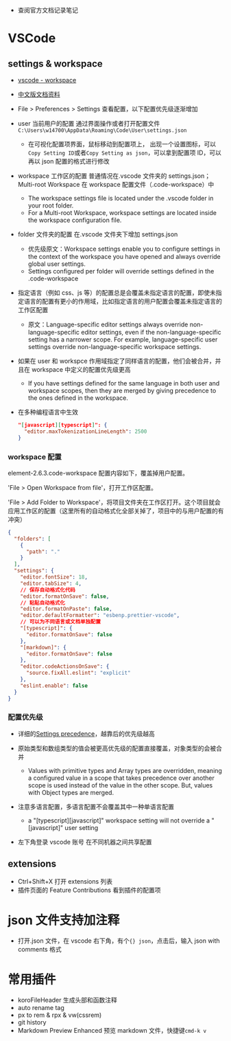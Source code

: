 - 查阅官方文档记录笔记

# VSCode

## settings & workspace

- [vscode - workspace](https://code.visualstudio.com/docs/editor/workspaces)
- [中文版文档资料](https://vscode.github.net.cn/docs/editor/workspaces)

- File > Preferences > Settings 查看配置，以下配置优先级逐渐增加
- user 当前用户的配置 通过界面操作或者打开配置文件`C:\Users\w14700\AppData\Roaming\Code\User\settings.json`
  - 在可视化配置项界面，鼠标移动到配置项上， 出现一个设置图标，可以`Copy Setting ID`或者`Copy Setting as json`，可以拿到配置项 ID，可以再以 json 配置的格式进行修改
- workspace 工作区的配置 普通情况在.vscode 文件夹的 settings.json；Multi-root Workspace 在 workspace 配置文件（<name>.code-workspace）中

  - The workspace settings file is located under the .vscode folder in your root folder.
  - For a Multi-root Workspace, workspace settings are located inside the workspace configuration file.

- folder 文件夹的配置 在.vscode 文件夹下增加 settings.json

  - 优先级原文：Workspace settings enable you to configure settings in the context of the workspace you have opened and always override global user settings.
  - Settings configured per folder will override settings defined in the .code-workspace

- 指定语言（例如 css、js 等）的配置总是会覆盖未指定语言的配置，即使未指定语言的配置有更小的作用域，比如指定语言的用户配置会覆盖未指定语言的工作区配置

  - 原文：Language-specific editor settings always override non-language-specific editor settings, even if the non-language-specific setting has a narrower scope. For example, language-specific user settings override non-language-specific workspace settings.

- 如果在 user 和 workspce 作用域指定了同样语言的配置，他们会被合并，并且在 workspace 中定义的配置优先级更高

  - If you have settings defined for the same language in both user and workspace scopes, then they are merged by giving precedence to the ones defined in the workspace.

- 在多种编程语言中生效
  ```json
  "[javascript][typescript]": {
    "editor.maxTokenizationLineLength": 2500
  }
  ```

### workspace 配置

element-2.6.3.code-workspace 配置内容如下，覆盖掉用户配置。

'File > Open Workspace from file'，打开工作区配置。

'File > Add Folder to Workspace'，将项目文件夹在工作区打开。这个项目就会应用工作区的配置（这里所有的自动格式化全部关掉了，项目中的与用户配置的有冲突）

```json
{
  "folders": [
    {
      "path": "."
    }
  ],
  "settings": {
    "editor.fontSize": 18,
    "editor.tabSize": 4,
    // 保存自动格式化代码
    "editor.formatOnSave": false,
    // 粘贴自动格式化
    "editor.formatOnPaste": false,
    "editor.defaultFormatter": "esbenp.prettier-vscode",
    // 可以为不同语言或文档单独配置
    "[typescript]": {
      "editor.formatOnSave": false
    },
    "[markdown]": {
      "editor.formatOnSave": false
    },
    "editor.codeActionsOnSave": {
      "source.fixAll.eslint": "explicit"
    },
    "eslint.enable": false
  }
}
```

### 配置优先级

- 详细的[Settings precedence](https://code.visualstudio.com/docs/getstarted/settings#_settings-precedence)，越靠后的优先级越高

- 原始类型和数组类型的值会被更高优先级的配置直接覆盖，对象类型的会被合并

  - Values with primitive types and Array types are overridden, meaning a configured value in a scope that takes precedence over another scope is used instead of the value in the other scope. But, values with Object types are merged.

- 注意多语言配置，多语言配置不会覆盖其中一种单语言配置

  - a "[typescript][javascript]" workspace setting will not override a "[javascript]" user setting

- 左下角登录 vscode 账号 在不同机器之间共享配置

## extensions

- Ctrl+Shift+X 打开 extensions 列表
- 插件页面的 Feature Contributions 看到插件的配置项

# json 文件支持加注释

- 打开.json 文件，在 vscode 右下角，有个`{} json`，点击后，输入 json with comments 格式

# 常用插件

- koroFileHeader 生成头部和函数注释
- auto rename tag
- px to rem & rpx & vw(cssrem)
- git history
- Markdown Preview Enhanced 预览 markdown 文件，快捷键`cmd-k v`
